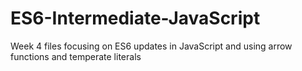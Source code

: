 ﻿# ES6-Intermediate-JavaScript
Week 4 files focusing on ES6 updates in JavaScript and using arrow functions and temperate literals
